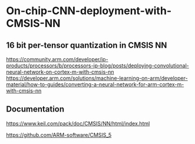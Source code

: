 # On-chip-CNN-deployment-with-CMSIS-NN

## 16 bit per-tensor quantization in CMSIS NN 

https://community.arm.com/developer/ip-products/processors/b/processors-ip-blog/posts/deploying-convolutional-neural-network-on-cortex-m-with-cmsis-nn
https://developer.arm.com/solutions/machine-learning-on-arm/developer-material/how-to-guides/converting-a-neural-network-for-arm-cortex-m-with-cmsis-nn

## Documentation

https://www.keil.com/pack/doc/CMSIS/NN/html/index.html

https://github.com/ARM-software/CMSIS_5

